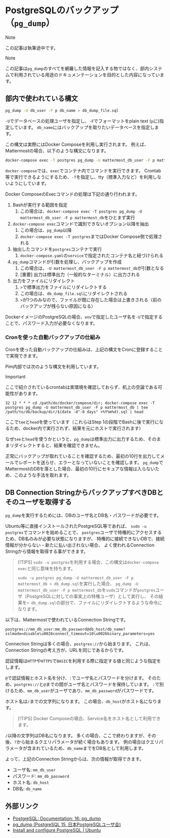 # PostgreSQLのバックアップ（`pg_dump`）

> [!NOTE]
> この記事は執筆途中です。

> [!NOTE]
> この記事は`pg_dump`のすべてを網羅した情報を記入する物ではなく、部内システムで利用されている用途のドキュメンテーションを目的とした内容になっています。

## 部内で使われている構文

```bash
pg_dump -U db_user -F p db_name > db_dump_file.sql
```

`-U`でデータベースの処理ユーザを指定し、`-F`でフォーマットをplain text (`p`に)指定しています。
`db_name`にはバックアップを取りたいデータベースを指定します。

この構文は実際にはDocker Composeを利用し実行されます。
例えば、Mattermostの場合、以下のような構文になります。

```bash
docker-compose exec -T postgres pg_dump -U mattermost_db_user -F p mattermost_db > db_dump_file.sql
```

`docker-compose`では、`exec`でコンテナ内でコマンドを実行できます。
Crontab等で実行できるようにするため、`-T`を指定し、tty（標準入力など）を利用しないようにしています。

Docker ComposeのExecコマンドの処理は下記の通り行われます。

1. Bashが実行する範囲を指定
    1. この場合は、`docker-compose exec -T postgres pg_dump -U mattermost_db_user -F p mattermost_db`をひとまず実行
2. `docker-compose exec`コマンドで識別できないオプション以降を抽出
    1. この場合は、`pg_dump`以降
    2. `docker-compose exec -T postgres`まではDocker Compose側で処理される
3. 抽出したコマンドを`postgres`コンテナで実行
    1. `docker-compose.yaml`の`service`で指定されたコンテナ名と紐づけられる
4. `pg_dump`コマンドが引数を処理し、バックアップを作成
    1. この場合は、`-U mattermost_db_user -F p mattermost_db`が引数となる
    2. [重要] 出力は標準出力（一般的なターミナル）に出力される
5. 出力をファイルにリダイレクト
    1. `>`で標準出力をファイルにリダイレクトする
    2. この場合は、`db_dump_file.sql`にリダイレクトされる
    3. `>`が1つのみなので、ファイルが既に存在した場合は上書きされる（前のバックアップが残らない原因になる）

DockerイメージのPostgreSQLの場合、`env`で指定したユーザ名を`-U`で指定することで、パスワード入力が必要なくなります。

### Cronを使った自動バックアップの仕組み

Cronを使った自動バックアップの仕組みは、上記の構文をCronに登録することで実現できます。

Pim内部では次のような構文を利用しています。

> [!IMPORTANT]
> ここで紹介されているcrontabは実環境を確認しておらず、机上の空論である可能性があります。

```crontab
32 12 * * * cd /path/do/docker/compose/dir; docker-compose exec -T postgres pg_dump -U mattermost_db_user -F p mattermost_db | tee /path/to/db/backup/dir/$(date -d"-0 days" +%Y%m%d).sql | head
```

ここで`tee`と`head`を使っています（これらはStep 1の段階でBashに後で実行になるため、docker内で実行されず、結果を元にホストで実行されます）

なぜ`tee`と`head`を使うかというと、`pg_dump`は標準出力に出力するため、そのままリダイレクトすると、結果を確認できません。

正常にバックアップが取れていることを確認するため、最初の10行を出力してメールでレポートを送らせ、エラーとなっていないことを確認します。
`pg_dump`でMattermostのDBを落とした場合、最初の10行にセキュアな情報は入らないため、このような手法を取れます。

## DB Connection StringからバックアップすべきDBとそのユーザを取得する

`pg_dump`を実行するためには、DBのユーザ名とDB名・パスワードが必要です。

Ubuntu等に直接インストールされたPostgreSQL等であれば、
`sudo -u postgres`でコマンドを始めることで、
`postgres`ユーザで特権的にアクセスするため、DB名のみが必要な状態になりますが、
特権的に接続できないDBで、接続情報が分からない・新たに払い出されない場合、
よく使われるConnection Stringから情報を取得する事ができます。

> [!TIPS]
> `sudo -u postgres`を利用する場合、この構文は`docker-compose exec`と同じ意味を持ちます。
>
> `sudo -u postgres pg_dump -U mattermost_db_user -F p mattermost_db > db_dump.sql`を実行した場合、
> `pg_dump -U mattermost_db_user -F p mattermost_db`を`sudo`コマンドが`postgres`ユーザ（PostgreSQLに対しての事実上の特権ユーザ）として実行し、
> その結果を`> db_dump.sql`の部分で、ファイルにリダイレクトするような命令になります。

以下は、Mattermostで使われているConnection Stringです。

```
postgres://mm_db_user:mm_db_password@db_host/db_name?sslmode=disable\u0026connect_timeout=10\u0026binary_parameters=yes
```

Connection Stringは多くの場合、`postgres://`から始まります。
これは、Connection Stringの考え方が、URLを同じであるからです。

認証情報は`HTTP`や`HTTPS`で`BASIC`を利用する際に指定する値と同じような指定をします。

`@`で認証情報とホスト名を分け、`:`でユーザ名とパスワードを分けます。
そのため、`postgres://`と`@`までの間がユーザ名とパスワードを保持しています。
`:`で別けるため、`mm_db_user`がユーザであり、`mm_db_password`がパスワードです。

ホスト名は`/`までの文字列になります。
この場合、`db_host`がホスト名になります。

> [!TIPS]
> Docker Composeの場合、Service名をホスト名として利用できます。

`/`以降の文字列はDB名になります。
多くの場合、ここで終わりますが、その後、`?`から始まるクエリパラメータが続く場合もあります。
例の場合はクエリパラメータが含まれているため、`db_name`までをDB名として利用します。

よって、上記のConnection Stringからは、次の情報が取得できます。

- ユーザ名: `mm_db_user`
- パスワード: `mm_db_password`
- ホスト名: `db_host`
- DB名: `db_name`

## 外部リンク

- [PostgreSQL: Documentation: 16: pg_dump](https://www.postgresql.org/docs/16/app-pgdump.html)
- [pg_dump (PostgreSQL 15, 日本PostgreSQLユーザ会)](https://www.postgresql.jp/document/15/html/app-pgdump.html)
- [Install and configure PostgreSQL | Ubuntu](https://ubuntu.com/server/docs/databases-postgresql)
